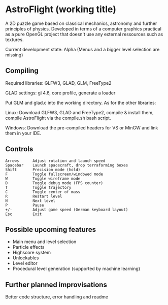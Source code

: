 # AstroFlight (working title)
A 2D puzzle game based on classical mechanics, astronomy and further principles of physics. Developed in terms of a computer graphics practical as a pure OpenGL project that doesn't use any external ressources such as textures.

Current development state: Alpha (Menus and a bigger level selection are missing)

## Compiling
Required libraries: GLFW3, GLAD, GLM, FreeType2

GLAD settings: gl 4.6, core profile, generate a loader

Put GLM and glad.c into the working directory. As for the other libraries:

Linux: Download GLFW3, GLAD and FreeType2, compile & install them, compile AstroFlight via the compile.sh bash script.

Windows: Download the pre-compiled headers for VS or MinGW and link them in your IDE.

## Controls
    Arrows      Adjust rotation and launch speed
    Spacebar    Launch spacecraft, drop terraforming boxes
    Shift       Precision mode (hold)
    F           Toggle fullscreen/windowed mode
    W           Toggle wireframe mode
    D           Toggle debug mode (FPS counter)
    T           Toggle trajectory
    C           Toggle center of mass
    R           Restart level
    N           Next level
    P           Pause
    +/-         Adjust game speed (German keyboard layout)
    Esc         Exit

## Possible upcoming features
- Main menu and level selection
- Particle effects
- Highscore system
- Unlockables
- Level editor
- Procedural level generation (supported by machine learning)

## Further planned improvisations
Better code structure, error handling and readme
